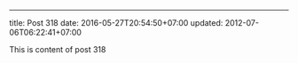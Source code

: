 ---
title: Post 318
date: 2016-05-27T20:54:50+07:00
updated: 2012-07-06T06:22:41+07:00

This is content of post 318